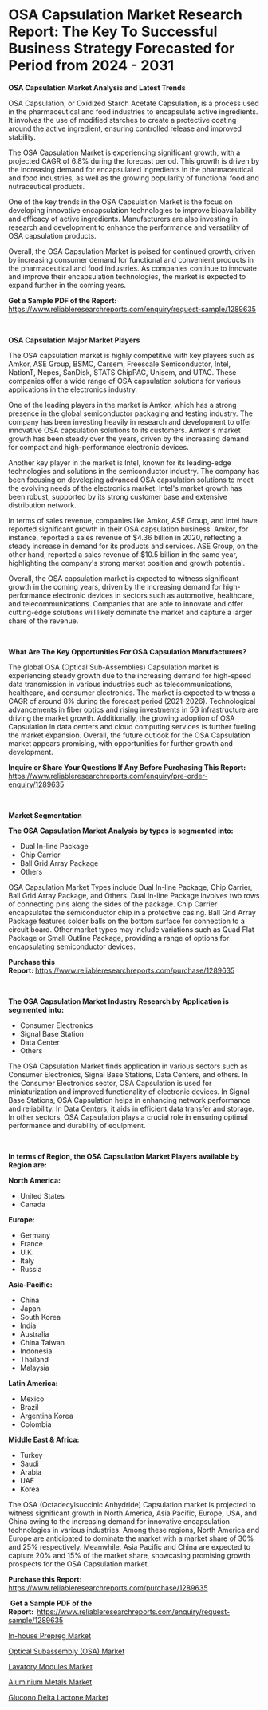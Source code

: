 <p><h1>OSA Capsulation Market Research Report: The Key To Successful Business Strategy Forecasted for Period from 2024 - 2031</h1></p><p><strong>OSA Capsulation Market Analysis and Latest Trends</strong></p>
<p><p>OSA Capsulation, or Oxidized Starch Acetate Capsulation, is a process used in the pharmaceutical and food industries to encapsulate active ingredients. It involves the use of modified starches to create a protective coating around the active ingredient, ensuring controlled release and improved stability.</p><p>The OSA Capsulation Market is experiencing significant growth, with a projected CAGR of 6.8% during the forecast period. This growth is driven by the increasing demand for encapsulated ingredients in the pharmaceutical and food industries, as well as the growing popularity of functional food and nutraceutical products.</p><p>One of the key trends in the OSA Capsulation Market is the focus on developing innovative encapsulation technologies to improve bioavailability and efficacy of active ingredients. Manufacturers are also investing in research and development to enhance the performance and versatility of OSA capsulation products.</p><p>Overall, the OSA Capsulation Market is poised for continued growth, driven by increasing consumer demand for functional and convenient products in the pharmaceutical and food industries. As companies continue to innovate and improve their encapsulation technologies, the market is expected to expand further in the coming years.</p></p>
<p><strong>Get a Sample PDF of the Report:&nbsp;</strong> <a href="https://www.reliableresearchreports.com/enquiry/request-sample/1289635">https://www.reliableresearchreports.com/enquiry/request-sample/1289635</a></p>
<p>&nbsp;</p>
<p><strong>OSA Capsulation Major Market Players</strong></p>
<p><p>The OSA capsulation market is highly competitive with key players such as Amkor, ASE Group, BSMC, Carsem, Freescale Semiconductor, Intel, NationT, Nepes, SanDisk, STATS ChipPAC, Unisem, and UTAC. These companies offer a wide range of OSA capsulation solutions for various applications in the electronics industry.</p><p>One of the leading players in the market is Amkor, which has a strong presence in the global semiconductor packaging and testing industry. The company has been investing heavily in research and development to offer innovative OSA capsulation solutions to its customers. Amkor's market growth has been steady over the years, driven by the increasing demand for compact and high-performance electronic devices.</p><p>Another key player in the market is Intel, known for its leading-edge technologies and solutions in the semiconductor industry. The company has been focusing on developing advanced OSA capsulation solutions to meet the evolving needs of the electronics market. Intel's market growth has been robust, supported by its strong customer base and extensive distribution network.</p><p>In terms of sales revenue, companies like Amkor, ASE Group, and Intel have reported significant growth in their OSA capsulation business. Amkor, for instance, reported a sales revenue of $4.36 billion in 2020, reflecting a steady increase in demand for its products and services. ASE Group, on the other hand, reported a sales revenue of $10.5 billion in the same year, highlighting the company's strong market position and growth potential.</p><p>Overall, the OSA capsulation market is expected to witness significant growth in the coming years, driven by the increasing demand for high-performance electronic devices in sectors such as automotive, healthcare, and telecommunications. Companies that are able to innovate and offer cutting-edge solutions will likely dominate the market and capture a larger share of the revenue.</p></p>
<p>&nbsp;</p>
<p><strong>What Are The Key Opportunities For OSA Capsulation Manufacturers?</strong></p>
<p><p>The global OSA (Optical Sub-Assemblies) Capsulation market is experiencing steady growth due to the increasing demand for high-speed data transmission in various industries such as telecommunications, healthcare, and consumer electronics. The market is expected to witness a CAGR of around 8% during the forecast period (2021-2026). Technological advancements in fiber optics and rising investments in 5G infrastructure are driving the market growth. Additionally, the growing adoption of OSA Capsulation in data centers and cloud computing services is further fueling the market expansion. Overall, the future outlook for the OSA Capsulation market appears promising, with opportunities for further growth and development.</p></p>
<p><strong>Inquire or Share Your Questions If Any Before Purchasing This Report:</strong> <a href="https://www.reliableresearchreports.com/enquiry/pre-order-enquiry/1289635">https://www.reliableresearchreports.com/enquiry/pre-order-enquiry/1289635</a></p>
<p>&nbsp;</p>
<p><strong>Market Segmentation</strong></p>
<p><strong>The OSA Capsulation Market Analysis by types is segmented into:</strong></p>
<p><ul><li>Dual In-line Package</li><li>Chip Carrier</li><li>Ball Grid Array Package</li><li>Others</li></ul></p>
<p><p>OSA Capsulation Market Types include Dual In-line Package, Chip Carrier, Ball Grid Array Package, and Others. Dual In-line Package involves two rows of connecting pins along the sides of the package. Chip Carrier encapsulates the semiconductor chip in a protective casing. Ball Grid Array Package features solder balls on the bottom surface for connection to a circuit board. Other market types may include variations such as Quad Flat Package or Small Outline Package, providing a range of options for encapsulating semiconductor devices.</p></p>
<p><strong>Purchase this Report:&nbsp;</strong><a href="https://www.reliableresearchreports.com/purchase/1289635">https://www.reliableresearchreports.com/purchase/1289635</a></p>
<p>&nbsp;</p>
<p><strong>The OSA Capsulation Market Industry Research by Application is segmented into:</strong></p>
<p><ul><li>Consumer Electronics</li><li>Signal Base Station</li><li>Data Center</li><li>Others</li></ul></p>
<p><p>The OSA Capsulation Market finds application in various sectors such as Consumer Electronics, Signal Base Stations, Data Centers, and others. In the Consumer Electronics sector, OSA Capsulation is used for miniaturization and improved functionality of electronic devices. In Signal Base Stations, OSA Capsulation helps in enhancing network performance and reliability. In Data Centers, it aids in efficient data transfer and storage. In other sectors, OSA Capsulation plays a crucial role in ensuring optimal performance and durability of equipment.</p></p>
<p>&nbsp;</p>
<p><strong>In terms of Region, the OSA Capsulation Market Players available by Region are:</strong></p>
<p>
    <p> <strong> North America: </strong>
        <ul>
            <li>United States</li>
            <li>Canada</li>
        </ul>
        </p> 
    <p> <strong> Europe: </strong>
        <ul>
            <li>Germany</li>
            <li>France</li>
            <li>U.K.</li>
            <li>Italy</li>
            <li>Russia</li>
        </ul>
        </p> 
    <p> <strong> Asia-Pacific: </strong>
        <ul>
            <li>China</li>
            <li>Japan</li>
            <li>South Korea</li>
            <li>India</li>
            <li>Australia</li>
            <li>China Taiwan</li>
            <li>Indonesia</li>
            <li>Thailand</li>
            <li>Malaysia</li>
        </ul>
        </p> 
    <p> <strong> Latin America: </strong>
        <ul>
            <li>Mexico</li>
            <li>Brazil</li>
            <li>Argentina Korea</li>
            <li>Colombia</li>
        </ul>
        </p> 
    <p> <strong> Middle East & Africa: </strong>
        <ul>
            <li>Turkey</li>
            <li>Saudi</li>
            <li>Arabia</li>
            <li>UAE</li>
            <li>Korea</li>
        </ul>
    </p>
    </p>
<p><p>The OSA (Octadecylsuccinic Anhydride) Capsulation market is projected to witness significant growth in North America, Asia Pacific, Europe, USA, and China owing to the increasing demand for innovative encapsulation technologies in various industries. Among these regions, North America and Europe are anticipated to dominate the market with a market share of 30% and 25% respectively. Meanwhile, Asia Pacific and China are expected to capture 20% and 15% of the market share, showcasing promising growth prospects for the OSA Capsulation market.</p></p>
<p><strong>Purchase this Report: </strong><a href="https://www.reliableresearchreports.com/purchase/1289635">https://www.reliableresearchreports.com/purchase/1289635</a></p>
<p>&nbsp;<strong>Get a Sample PDF of the Report:&nbsp;&nbsp;</strong><a href="https://www.reliableresearchreports.com/enquiry/request-sample/1289635">https://www.reliableresearchreports.com/enquiry/request-sample/1289635</a></p>
<p><strong></strong></p>
<p><p><a href="https://valiant-lunge-8fe.notion.site/Global-In-house-Prepreg-Market-Size-and-Market-Trends-Insights-and-Projections-from-2024-to-2031-9adf53d766d14239b42b0efc2879fe1b">In-house Prepreg Market</a></p><p><a href="https://github.com/luckyshygirl/Market-Research-Report-List-3/blob/main/optical-subassembly-osa-market.md">Optical Subassembly (OSA) Market</a></p><p><a href="https://artistic-helicopter-ca9.notion.site/Lavatory-Modules-Market-Size-Global-Industry-Overview-Market-Segmentation-and-Forecast-2024-to-20-02310605456a4505a169ef5c3c13a8f3">Lavatory Modules Market</a></p><p><a href="https://view.publitas.com/reportprime-1/aluminium-metals-market-analysis-examines-its-scope-on-growth-opportunities-and-forecasted-trends-spanning-from-2024-to-2031/">Aluminium Metals Market</a></p><p><a href="https://view.publitas.com/reportprime-1/glucono-delta-lactone-market-research-report-provides-critical-insights-that-can-help-shape-business-development-and-investment-strategies/">Glucono Delta Lactone Market</a></p></p>